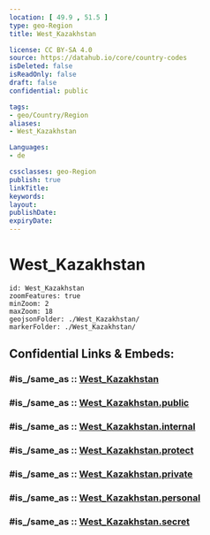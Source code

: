 ```yaml
---
location: [ 49.9 , 51.5 ] 
type: geo-Region
title: West_Kazakhstan

license: CC BY-SA 4.0
source: https://datahub.io/core/country-codes
isDeleted: false
isReadOnly: false
draft: false
confidential: public

tags:
- geo/Country/Region
aliases:
- West_Kazakhstan

Languages:
- de

cssclasses: geo-Region
publish: true
linkTitle: 
keywords: 
layout: 
publishDate: 
expiryDate: 
---
```


# West_Kazakhstan

```leaflet
id: West_Kazakhstan
zoomFeatures: true 
minZoom: 2 
maxZoom: 18
geojsonFolder: ./West_Kazakhstan/
markerFolder: ./West_Kazakhstan/
```


## Confidential Links & Embeds: 

### #is_/same_as :: [West_Kazakhstan](/_Standards/Earth/Continent/Asia/Asia~Central/Kazakhstan/Counties/West_Kazakhstan.md) 

### #is_/same_as :: [West_Kazakhstan.public](/_public/Earth/Continent/Asia/Asia~Central/Kazakhstan/Counties/West_Kazakhstan.public.md) 

### #is_/same_as :: [West_Kazakhstan.internal](/_internal/Earth/Continent/Asia/Asia~Central/Kazakhstan/Counties/West_Kazakhstan.internal.md) 

### #is_/same_as :: [West_Kazakhstan.protect](/_protect/Earth/Continent/Asia/Asia~Central/Kazakhstan/Counties/West_Kazakhstan.protect.md) 

### #is_/same_as :: [West_Kazakhstan.private](/_private/Earth/Continent/Asia/Asia~Central/Kazakhstan/Counties/West_Kazakhstan.private.md) 

### #is_/same_as :: [West_Kazakhstan.personal](/_personal/Earth/Continent/Asia/Asia~Central/Kazakhstan/Counties/West_Kazakhstan.personal.md) 

### #is_/same_as :: [West_Kazakhstan.secret](/_secret/Earth/Continent/Asia/Asia~Central/Kazakhstan/Counties/West_Kazakhstan.secret.md)

